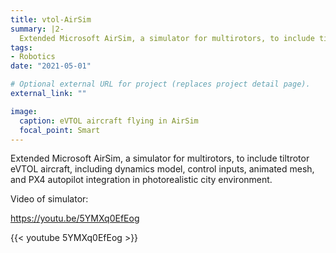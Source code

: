 ```yaml
---
title: vtol-AirSim
summary: |2-
  Extended Microsoft AirSim, a simulator for multirotors, to include tiltrotor eVTOL aircraft, including dynamics model, control inputs, animated mesh, and PX4 autopilot integration in photorealistic city environment.
tags:
- Robotics
date: "2021-05-01"

# Optional external URL for project (replaces project detail page).
external_link: ""

image:
  caption: eVTOL aircraft flying in AirSim
  focal_point: Smart
---
```


Extended Microsoft AirSim, a simulator for multirotors, to include tiltrotor eVTOL aircraft, including dynamics model, control inputs, animated mesh, and PX4 autopilot integration in photorealistic city environment.

Video of simulator: 

https://youtu.be/5YMXq0EfEog

{{< youtube 5YMXq0EfEog >}}
